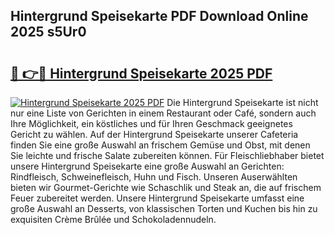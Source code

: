 ## Hintergrund Speisekarte PDF Download Online 2025 s5Ur0

# <h2><a href="http://gc71m3o.nevu.top/?p=Hintergrund+Speisekarte">🔗 👉🔴 Hintergrund Speisekarte 2025 PDF</a></h2>

[![Hintergrund Speisekarte 2025 PDF](https://i.imgur.com/dBaPXMq.png)](http://gc71m3o.nevu.top/?p=Hintergrund+Speisekarte)
Die Hintergrund Speisekarte ist nicht nur eine Liste von Gerichten in einem Restaurant oder Café, sondern auch Ihre Möglichkeit, ein köstliches und für Ihren Geschmack geeignetes Gericht zu wählen. Auf der Hintergrund Speisekarte unserer Cafeteria finden Sie eine große Auswahl an frischem Gemüse und Obst, mit denen Sie leichte und frische Salate zubereiten können. Für Fleischliebhaber bietet unsere Hintergrund Speisekarte eine große Auswahl an Gerichten: Rindfleisch, Schweinefleisch, Huhn und Fisch. Unseren Auserwählten bieten wir Gourmet-Gerichte wie Schaschlik und Steak an, die auf frischem Feuer zubereitet werden. Unsere Hintergrund Speisekarte umfasst eine große Auswahl an Desserts, von klassischen Torten und Kuchen bis hin zu exquisiten Crème Brûlée und Schokoladennudeln.
